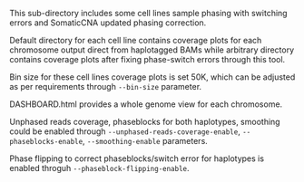 This sub-directory includes some cell lines sample phasing with switching errors and SomaticCNA updated phasing correction.

Default directory for each cell line contains coverage plots for each chromosome output direct from haplotagged BAMs while arbitrary directory contains coverage plots after fixing phase-switch errors through this tool.

Bin size for these cell lines coverage plots is set 50K, which can be adjusted as per requirements through `--bin-size` parameter.

DASHBOARD.html provides a whole genome view for each chromosome. 

Unphased reads coverage, phaseblocks for both haplotypes, smoothing could be enabled through `--unphased-reads-coverage-enable`, `--phaseblocks-enable`, `--smoothing-enable` parameters.

Phase flipping to correct phaseblocks/switch error for haplotypes is enabled throguh `--phaseblock-flipping-enable`. 